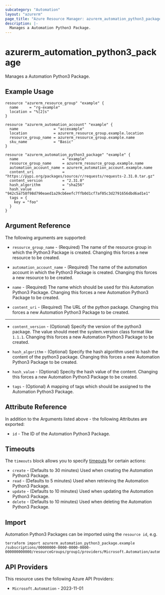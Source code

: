 ```yaml
---
subcategory: "Automation"
layout: "azurerm"
page_title: "Azure Resource Manager: azurerm_automation_python3_package"
description: |-
  Manages a Automation Python3 Package.
---
```


# azurerm_automation_python3_package

Manages a Automation Python3 Package.

## Example Usage

```hcl
resource "azurerm_resource_group" "example" {
  name     = "rg-example"
  location = "%[2]s"
}

resource "azurerm_automation_account" "example" {
  name                = "accexample"
  location            = azurerm_resource_group.example.location
  resource_group_name = azurerm_resource_group.example.name
  sku_name            = "Basic"
}

resource "azurerm_automation_python3_package" "example" {
  name                    = "example"
  resource_group_name     = azurerm_resource_group.example.name
  automation_account_name = azurerm_automation_account.example.name
  content_uri             = "https://pypi.org/packages/source/r/requests/requests-2.31.0.tar.gz"
  content_version         = "2.31.0"
  hash_algorithm          = "sha256"
  hash_value              = "942c5a758f98d790eaed1a29cb6eefc7ffb0d1cf7af05c3d2791656dbd6ad1e1"
  tags = {
    key = "foo"
  }
}
```

## Argument Reference

The following arguments are supported:

* `resource_group_name` - (Required) The name of the resource group in which the Python3 Package is created. Changing this forces a new resource to be created.

* `automation_account_name` - (Required) The name of the automation account in which the Python3 Package is created. Changing this forces a new resource to be created.

* `name` - (Required) The name which should be used for this Automation Python3 Package. Changing this forces a new Automation Python3 Package to be created.

* `content_uri` - (Required) The URL of the python package. Changing this forces a new Automation Python3 Package to be created.


---

* `content_version` - (Optional) Specify the version of the python3 package. The value should meet the system.version class format like `1.1.1`. Changing this forces a new Automation Python3 Package to be created.

* `hash_algorithm` - (Optional) Specify the hash algorithm used to hash the content of the python3 package. Changing this forces a new Automation Python3 Package to be created.

* `hash_value` - (Optional) Specity the hash value of the content. Changing this forces a new Automation Python3 Package to be created.

* `tags` - (Optional) A mapping of tags which should be assigned to the Automation Python3 Package.

## Attribute Reference

In addition to the Arguments listed above - the following Attributes are exported: 

* `id` - The ID of the Automation Python3 Package.

## Timeouts

The `timeouts` block allows you to specify [timeouts](https://developer.hashicorp.com/terraform/language/resources/configure#define-operation-timeouts) for certain actions:

* `create` - (Defaults to 30 minutes) Used when creating the Automation Python3 Package.
* `read` - (Defaults to 5 minutes) Used when retrieving the Automation Python3 Package.
* `update` - (Defaults to 10 minutes) Used when updating the Automation Python3 Package.
* `delete` - (Defaults to 10 minutes) Used when deleting the Automation Python3 Package.

## Import

Automation Python3 Packages can be imported using the `resource id`, e.g.

```shell
terraform import azurerm_automation_python3_package.example /subscriptions/00000000-0000-0000-0000-000000000000/resourceGroups/group1/providers/Microsoft.Automation/automationAccounts/account1/python3Packages/pkg
```

## API Providers
<!-- This section is generated, changes will be overwritten -->
This resource uses the following Azure API Providers:

* `Microsoft.Automation` - 2023-11-01
